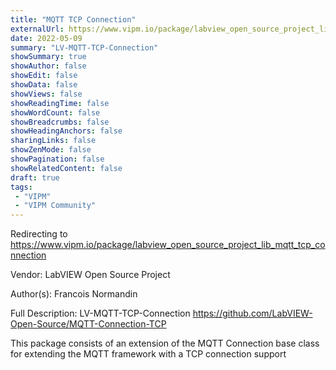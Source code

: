 ```yaml
---
title: "MQTT TCP Connection"
externalUrl: https://www.vipm.io/package/labview_open_source_project_lib_mqtt_tcp_connection
date: 2022-05-09
summary: "LV-MQTT-TCP-Connection"
showSummary: true
showAuthor: false
showEdit: false
showData: false
showViews: false
showReadingTime: false
showWordCount: false
showBreadcrumbs: false
showHeadingAnchors: false
sharingLinks: false
showZenMode: false
showPagination: false
showRelatedContent: false
draft: true
tags:
 - "VIPM"
 - "VIPM Community"
---
```


Redirecting to https://www.vipm.io/package/labview_open_source_project_lib_mqtt_tcp_connection

Vendor: LabVIEW Open Source Project

Author(s): Francois Normandin
 
Full Description:
LV-MQTT-TCP-Connection
https://github.com/LabVIEW-Open-Source/MQTT-Connection-TCP

This package consists of an extension of the MQTT Connection base class for extending the MQTT framework with a TCP connection support